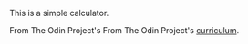 This is a simple calculator.

From The Odin Project's From The Odin Project's [curriculum](http://www.theodinproject.com).
